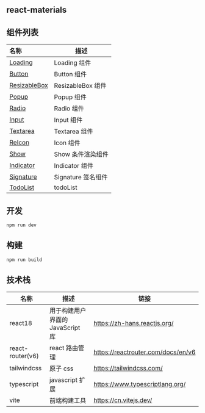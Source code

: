 ## react-materials

## 组件列表

| 名称                                                     | 描述               |
| :------------------------------------------------------- | ------------------ |
| [Loading](./src/components/loading/index.tsx)            | Loading 组件       |
| [Button](./src/components/button/index.tsx)              | Button 组件        |
| [ResizableBox](./src/components/resizableBox/index.tsx)  | ResizableBox 组件  |
| [Popup](./src/components/Popup/index.tsx)                | Popup 组件         |
| [Radio](./src/components/Radio/index.tsx)                | Radio 组件         |
| [Input](./src/components/Input/index.tsx)                | Input 组件         |
| [Textarea](./src/components/Textarea/index.tsx)          | Textarea 组件      |
| [ReIcon](./src/components/ReIcon/index.tsx)              | Icon 组件          |
| [Show](./src/components/Show/index.tsx)                  | Show 条件渲染组件  |
| [Indicator](./src/components/Indicator/index.tsx)        | Indicator 组件     |
| [Signature](./src/components/Signature/index.tsx)        | Signature 签名组件 |
| [TodoList](./src//pages/businessPage/todoList/index.tsx) | todoList           |

## 开发

```
npm run dev
```

## 构建

```
npm run build
```

## 技术栈

| 名称             | 描述                             | 链接                               |
| ---------------- | -------------------------------- | ---------------------------------- |
| react18          | 用于构建用户界面的 JavaScript 库 | https://zh-hans.reactjs.org/       |
| react-router(v6) | react 路由管理                   | https://reactrouter.com/docs/en/v6 |
| tailwindcss      | 原子 css                         | https://tailwindcss.com/           |
| typescript       | javascript 扩展                  | https://www.typescriptlang.org/    |
| vite             | 前端构建工具                     | https://cn.vitejs.dev/             |

